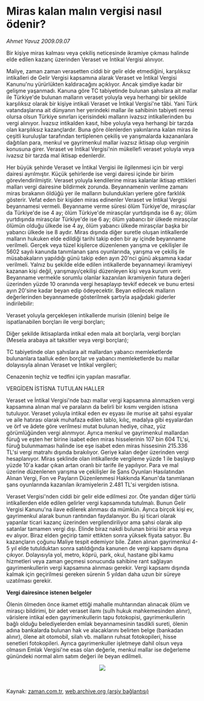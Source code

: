 # Miras kalan malın  vergisi nasıl ödenir?

*Ahmet Yavuz 2009.09.07*

<tr><td class="metin" colspan="2" style="padding-top: 20px; padding-left: 5px; ">Bir kişiye miras kalması veya çekiliş neticesinde ikramiye çıkması halinde elde edilen kazanç üzerinden Veraset ve İntikal Vergisi alınıyor.</td></tr><tr><td class="metin" colspan="2" style="padding-top: 20px; padding-left: 5px; "><p>Maliye, zaman zaman verasetten ciddi bir gelir elde etmediğini, karşılıksız intikalleri de Gelir Vergisi kapsamına alarak Veraset ve İntikal Vergisi Kanunu'nu yürürlükten kaldıracağını açıklıyor. Ancak şimdiye kadar bir gelişme yaşanmadı. Kanuna göre TC tabiyetinde bulunan şahıslara ait mallar ile Türkiye'de bulunan malların veraset yoluyla veya herhangi bir şekilde karşılıksız olarak bir kişiye intikali Veraset ve İntikal Vergisi'ne tâbi. Yani Türk vatandaşlarına ait dünyanın her yerindeki mallar ile sahibinin tabiyeti neresi olursa olsun Türkiye sınırları içerisindeki malların ivazsız intikallerinden bu vergi alınıyor. İvazsız intikalden kasıt, hibe yoluyla veya herhangi bir tarzda olan karşılıksız kazançlardır. Buna göre ölenlerden yakınlarına kalan miras ile çeşitli kuruluşlar tarafından tertiplenen çekiliş ve yarışmalarda kazananlara dağıtılan para, menkul ve gayrimenkul mallar ivazsız iktisap olup verginin konusuna girer. Veraset ve İntikal Vergisi'nin mükellefi veraset yoluyla veya ivazsız bir tarzda mal iktisap edenlerdir.
<p>Her büyük şehirde Veraset ve İntikal Vergisi ile ilgilenmesi için bir vergi dairesi ayrılmıştır. Küçük şehirlerde ise vergi dairesi içinde bir birim görevlendirilmiştir. Veraset yoluyla kendilerine miras kalanlar iktisap ettikleri malları vergi dairesine bildirmek zorunda. Beyannamenin verilme zamanı miras bırakanın öldüğü yer ile malların bulundukları yerlere göre farklılık gösterir. Vefat eden bir kişiden miras edinenler Veraset ve İntikal Vergisi beyannamesi vermeli. Beyanname verme süresi ölüm Türkiye'de, mirasçılar da Türkiye'de ise 4 ay; ölüm Türkiye'de mirasçılar yurtdışında ise 6 ay; ölüm yurtdışında mirasçılar Türkiye'de ise 6 ay; ölüm yabancı bir ülkede mirasçılar ölümün olduğu ülkede ise 4 ay, ölüm yabancı ülkede mirasçılar başka bir yabancı ülkede ise 8 aydır. Miras dışında diğer suretle oluşan intikallerde malların hukuken elde edildiği tarihi takip eden bir ay içinde beyanname verilmeli. Gerçek veya tüzel kişilerce düzenlenen yarışma ve çekilişler ile 5602 sayılı kanunda tanımlanan şans oyunlarında, yarışma ve çekiliş ile müsabakaların yapıldığı günü takip eden ayın 20'nci günü akşamına kadar verilmeli. Yalnız bu şekilde elde edilen intikallerde beyannameyi ikramiyeyi kazanan kişi değil, yarışmayı/çekilişi düzenleyen kişi veya kurum verir. Beyanname vermekle sorumlu olanlar kazanılan ikramiyenin fatura değeri üzerinden yüzde 10 oranında vergi hesaplayıp tevkif edecek ve bunu ertesi ayın 20'sine kadar beyan edip ödeyecektir. Beyan edilecek malların değerlerinden beyannamede gösterilmek şartıyla aşağıdaki giderler indirilebilir:
<p>Veraset yoluyla gerçekleşen intikallerde murisin (ölenin) belge ile ispatlanabilen borçları ile vergi borçları;
<p>Diğer şekilde iktisaplarda intikal eden mala ait borçlarla, vergi borçları (Mesela arabaya ait taksitler veya vergi borçları);
<p>TC tabiyetinde olan şahıslara ait mallardan yabancı memleketlerde bulunanlara taalluk eden borçlar ve yabancı memleketlerde bu mallar dolayısıyla alınan Veraset ve İntikal vergileri;
<p>Cenazenin teçhiz ve tedfini için yapılan masraflar.
<p>VERGİDEN İSTİSNA TUTULAN HALLER
<p>Veraset ve İntikal Vergisi'nde bazı mallar vergi kapsamına alınmazken vergi kapsamına alınan mal ve paraların da belirli bir kısmı vergiden istisna tutuluyor. Veraset yoluyla intikal eden ev eşyası ile murise ait şahsi eşyalar ve aile hatırası olarak muhafaza edilen tablo, kılıç, madalya gibi eşyalardan ve örf ve âdete göre verilmesi mutat bulunan hediye, cihaz, yüz görümlüğünden vergi alınmıyor. Ayrıca menkul ve gayrimenkul mallardan füruğ ve eşten her birine isabet eden miras hisselerinin 107 bin 604 TL'si, füruğ bulunmaması halinde ise eşe isabet eden miras hissesinin 215.336 TL'si vergi matrahı dışında bırakılıyor. Geriye kalan değer üzerinden vergi hesaplanıyor. Miras şeklinde olan intikallerde vergileme yüzde 1 ile başlayıp yüzde 10'a kadar çıkan artan oranlı bir tarife ile yapılıyor. Para ve mal üzerine düzenlenen yarışma ve çekilişler ile Şans Oyunları Hasılatından Alınan Vergi, Fon ve Payların Düzenlenmesi Hakkında Kanun'da tanımlanan şans oyunlarında kazanılan ikramiyelerin 2.481 TL'si vergiden istisna. 
<p>Veraset Vergisi'nden ciddi bir gelir elde edilmesi zor. Öte yandan diğer türlü intikallerden elde edilen gelirler vergi kapsamında tutulmalı. Bunun Gelir Vergisi Kanunu'na ilave edilerek alınması da mümkün. Ayrıca birçok kişi ev, gayrimenkul alarak bunun rantından faydalanıyor. Bu işi ticari olarak yapanlar ticari kazanç üzerinden vergilendiriliyor ama şahsi olarak alıp satanlar tamamen vergi dışı. Elinde biraz nakdi bulunan birisi bir arsa veya ev alıyor. Biraz elden geçirip tamir ettikten sonra yüksek fiyata satıyor. Bu kazançların çoğunu Maliye tespit edemiyor bile. Zaten alınan gayrimenkul 4-5 yıl elde tutulduktan sonra satıldığında kanunen de vergi kapsamı dışına çıkıyor. Dolayısıyla yol, metro, köprü, park, okul, hastane gibi kamu hizmetleri veya zaman geçmesi sonucunda sahibine rant sağlayan gayrimenkullerin vergi kapsamına alınması gerekir. Vergi kapsamı dışında kalmak için geçirilmesi gereken sürenin 5 yıldan daha uzun bir süreye uzatılması gerekir.
<p><b>Vergi dairesince istenen belgeler</b>
<p>Ölenin ölmeden önce ikamet ettiği mahalle muhtarından alınacak ölüm ve mirasçı bildirimi, bir adet veraset ilamı (sulh hukuk mahkemesinden alınır), vârislere intikal eden gayrimenkullerin tapu fotokopisi, gayrimenkullerin bağlı olduğu belediyelerden emlak beyannamesinin tasdikli sureti, ölenin adına bankalarda bulunan hak ve alacaklarını belirten belge (bankadan alınır), ölene ait otomobil, silah vb. malların ruhsat fotokopileri, hisse senetleri fotokopileri. Ayrıca gayrimenkuller işletmeye dahil olsun veya olmasın Emlak Vergisi'ne esas olan değerle, menkul mallar ise değerleme günündeki normal alım satım değeri ile beyan edilmeli.
<p><p align="center"><img border="0" src="http://web.archive.org/web/20091114012446im_/http://medya.zaman.com.tr/2009/09/07/takvim.jpg"/>
<p><br/></p></p></p></p></p></p></p></p></p></p></p></p></p></p></td></tr>

Kaynak: [zaman.com.tr](http://zaman.com.tr/yazar.do?yazino=889293), [web.archive.org (arşiv bağlantısı)](http://web.archive.org/web/20091114012446/http://www.zaman.com.tr:80/yazar.do?yazino=889293)
